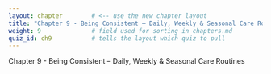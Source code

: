 ```yaml
---
layout: chapter        # <‑‑ use the new chapter layout
title: "Chapter 9 - Being Consistent – Daily, Weekly & Seasonal Care Routines"
weight: 9              # field used for sorting in chapters.md
quiz_id: ch9           # tells the layout which quiz to pull
---
```


Chapter 9 - Being Consistent – Daily, Weekly & Seasonal Care Routines